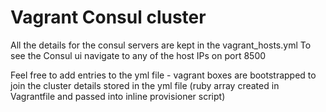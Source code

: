 # Vagrant Consul cluster

All the details for the consul servers are kept in the vagrant_hosts.yml
To see the Consul ui navigate to any of the host IPs on port 8500

Feel free to add entries to the yml file - vagrant boxes are bootstrapped to join the cluster details stored in the yml file (ruby array created in Vagrantfile and passed into inline provisioner script)
